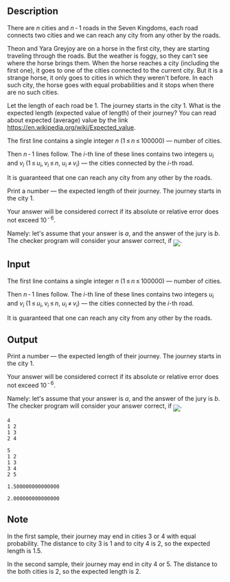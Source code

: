 ## Description

<div><p>There are <span class="tex-span"><i>n</i></span> cities and <span class="tex-span"><i>n</i> - 1</span> roads in the Seven Kingdoms, each road connects two cities and we can reach any city from any other by the roads.</p><p>Theon and Yara Greyjoy are on a horse in the first city, they are starting traveling through the roads. But the weather is foggy, so they can’t see where the horse brings them. When the horse reaches a city (including the first one), it goes to one of the cities connected to the current city. But it is a strange horse, it only goes to cities in which they weren't before. In each such city, the horse goes with equal probabilities and it stops when there are no such cities. </p><p>Let the length of each road be <span class="tex-span">1</span>. The journey starts in the city <span class="tex-span">1</span>. What is the expected length (expected value of length) of their journey? You can read about expected (average) value by the link <a href="https://en.wikipedia.org/wiki/Expected_value">https://en.wikipedia.org/wiki/Expected_value</a>.</p></div><div class="input-specification"><p>The first line contains a single integer <span class="tex-span"><i>n</i></span> (<span class="tex-span">1 ≤ <i>n</i> ≤ 100000</span>)&nbsp;— number of cities.</p><p>Then <span class="tex-span"><i>n</i> - 1</span> lines follow. The <span class="tex-span"><i>i</i></span>-th line of these lines contains two integers <span class="tex-span"><i>u</i><sub class="lower-index"><i>i</i></sub></span> and <span class="tex-span"><i>v</i><sub class="lower-index"><i>i</i></sub></span> (<span class="tex-span">1 ≤ <i>u</i><sub class="lower-index"><i>i</i></sub>, <i>v</i><sub class="lower-index"><i>i</i></sub> ≤ <i>n</i></span>, <span class="tex-span"><i>u</i><sub class="lower-index"><i>i</i></sub> ≠ <i>v</i><sub class="lower-index"><i>i</i></sub></span>)&nbsp;— the cities connected by the <span class="tex-span"><i>i</i></span>-th road.</p><p>It is guaranteed that one can reach any city from any other by the roads.</p></div><div class="output-specification"><p>Print a number&nbsp;— the expected length of their journey. The journey starts in the city <span class="tex-span">1</span>.</p><p>Your answer will be considered correct if its absolute or relative error does not exceed <span class="tex-span">10<sup class="upper-index"> - 6</sup></span>.</p><p>Namely: let's assume that your answer is <span class="tex-span"><i>a</i></span>, and the answer of the jury is <span class="tex-span"><i>b</i></span>. The checker program will consider your answer correct, if <img align="middle" class="tex-formula" src="file://FeMp6kjW.png" style="max-width: 100.0%;max-height: 100.0%;">.</p></div>

## Input

<p>The first line contains a single integer <span class="tex-span"><i>n</i></span> (<span class="tex-span">1 ≤ <i>n</i> ≤ 100000</span>)&nbsp;— number of cities.</p><p>Then <span class="tex-span"><i>n</i> - 1</span> lines follow. The <span class="tex-span"><i>i</i></span>-th line of these lines contains two integers <span class="tex-span"><i>u</i><sub class="lower-index"><i>i</i></sub></span> and <span class="tex-span"><i>v</i><sub class="lower-index"><i>i</i></sub></span> (<span class="tex-span">1 ≤ <i>u</i><sub class="lower-index"><i>i</i></sub>, <i>v</i><sub class="lower-index"><i>i</i></sub> ≤ <i>n</i></span>, <span class="tex-span"><i>u</i><sub class="lower-index"><i>i</i></sub> ≠ <i>v</i><sub class="lower-index"><i>i</i></sub></span>)&nbsp;— the cities connected by the <span class="tex-span"><i>i</i></span>-th road.</p><p>It is guaranteed that one can reach any city from any other by the roads.</p>

## Output

<p>Print a number&nbsp;— the expected length of their journey. The journey starts in the city <span class="tex-span">1</span>.</p><p>Your answer will be considered correct if its absolute or relative error does not exceed <span class="tex-span">10<sup class="upper-index"> - 6</sup></span>.</p><p>Namely: let's assume that your answer is <span class="tex-span"><i>a</i></span>, and the answer of the jury is <span class="tex-span"><i>b</i></span>. The checker program will consider your answer correct, if <img align="middle" class="tex-formula" src="file://FeMp6kjW.png" style="max-width: 100.0%;max-height: 100.0%;">.</p>





```input1
4
1 2
1 3
2 4

```




```input2
5
1 2
1 3
3 4
2 5

```




```output1
1.500000000000000

```




```output2
2.000000000000000

```



## Note

<p>In the first sample, their journey may end in cities <span class="tex-span">3</span> or <span class="tex-span">4</span> with equal probability. The distance to city <span class="tex-span">3</span> is <span class="tex-span">1</span> and to city <span class="tex-span">4</span> is <span class="tex-span">2</span>, so the expected length is <span class="tex-span">1.5</span>.</p><p>In the second sample, their journey may end in city <span class="tex-span">4</span> or <span class="tex-span">5</span>. The distance to the both cities is <span class="tex-span">2</span>, so the expected length is <span class="tex-span">2</span>.</p>
